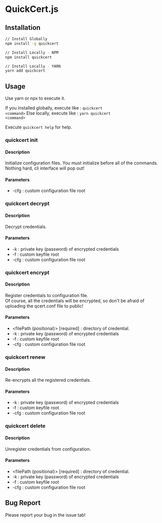 # QuickCert.js

## Installation

```sh
// Install Globally
npm install -g quickcert

// Install Locally - NPM
npm install quickcert

// Install Locally - YARN
yarn add quickcert
```

## Usage

Use yarn or npx to execute it.

If you installed globally, execute like : <code>quickcert \<command></code>
Else locally, execute like : <code>yarn quickcert \<command></code>

Execute <code>quickcert help</code> for help.

### quickcert init

#### Description

Initialize configuration files. You must initialize before all of the commands.<br/>
Nothing hard, cli interface will pop out!

#### Parameters

- -cfg : custom configuration file root

### quickcert decrypt

#### Description

Decrypt credentials.

#### Parameters

- -k : private key (password) of encrypted credentials
- -f : custom keyfile root
- -cfg : custom configuration file root

### quickcert encrypt <filePath>

#### Description

Register credentials to configuration file. <br/>
Of course, all the credentials will be encrypted, so don't be afraid of uploading the qcert.conf file to public!

#### Parameters

- <filePath (positional)> [required] : directory of credential.
- -k : private key (password) of encrypted credentials
- -f : custom keyfile root
- -cfg : custom configuration file root

### quickcert renew

#### Description

Re-encrypts all the registered credentials.

#### Parameters

- -k : private key (password) of encrypted credentials
- -f : custom keyfile root
- -cfg : custom configuration file root

### quickcert delete <filePath>

#### Description

Unregister credentials from configuration.

#### Parameters

- <filePath (positional)> [required] : directory of credential.
- -k : private key (password) of encrypted credentials
- -f : custom keyfile root
- -cfg : custom configuration file root

## Bug Report

Please report your bug in the issue tab!
